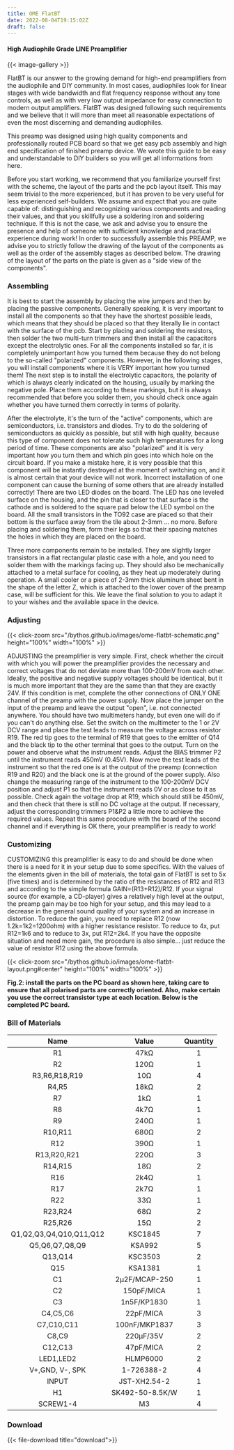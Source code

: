 ```yaml
---
title: OME FlatBT
date: 2022-08-04T19:15:02Z
draft: false
---
```

#### High Audiophile Grade LINE Preamplifier

{{< image-gallery >}}

FlatBT is our answer to the growing demand for high-end preamplifiers from the audiophile and DIY community. In most cases, audiophiles look for linear stages with wide bandwidth and flat frequency response without any tone controls, as well as with very low output impedance for easy connection to modern output amplifiers. FlatBT was designed following such requirements and we believe that it will more than meet all reasonable expectations of even the most discerning and demanding audiophiles.

This preamp was designed using high quality components and professionally routed PCB board so that we get easy pcb assembly and high end specification of finished preamp device. We wrote this guide to be easy and understandable to DIY builders so you will get all informations from here.

Before you start working, we recommend that you familiarize yourself first with the scheme, the layout of the parts and the pcb layout itself. This may seem trivial to the more experienced, but it has proven to be very useful for less experienced self-builders. We assume and expect that you are quite capable of: distinguishing and recognizing various components and reading their values, and that you skillfully use a soldering iron and soldering technique. If this is not the case, we ask and advise you to ensure the presence and help of someone with sufficient knowledge and practical experience during work! In order to successfully assemble this PREAMP, we advise you to strictly follow the drawing of the layout of the components as well as the order of the assembly stages as described below. The drawing of the layout of the parts on the plate is given as a "side view of the components".

### Assembling

It is best to start the assembly by placing the wire jumpers and then by placing the passive components. Generally speaking, it is very important to install all the components so that they have the shortest possible leads, which means that they should be placed so that they literally lie in contact with the surface of the pcb. Start by placing and soldering the resistors, then solder the two multi-turn trimmers and then install all the capacitors except the electrolytic ones. For all the components installed so far, it is completely unimportant how you turned them because they do not belong to the so-called "polarized" components. However, in the following stages, you will install components where it is VERY important how you turned them! The next step is to install the electrolytic capacitors, the polarity of which is always clearly indicated on the housing, usually by marking the negative pole. Place them according to these markings, but it is always recommended that before you solder them, you should check once again whether you have turned them correctly in terms of polarity.

After the electrolyte, it's the turn of the "active" components, which are semiconductors, i.e. transistors and diodes. Try to do the soldering of semiconductors as quickly as possible, but still with high quality, because this type of component does not tolerate such high temperatures for a long period of time. These components are also "polarized" and it is very important how you turn them and which pin goes into which hole on the circuit board. If you make a mistake here, it is very possible that this component will be instantly destroyed at the moment of switching on, and it is almost certain that your device will not work. Incorrect installation of one component can cause the burning of some others that are already installed correctly! There are two LED diodes on the board. The LED has one leveled surface on the housing, and the pin that is closer to that surface is the cathode and is soldered to the square pad below the LED symbol on the board. All the small transistors in the TO92 case are placed so that their bottom is the surface away from the tile about 2-3mm ... no more. Before placing and soldering them, form their legs so that their spacing matches the holes in which they are placed on the board.

Three more components remain to be installed. They are slightly larger transistors in a flat rectangular plastic case with a hole, and you need to solder them with the markings facing up. They should also be mechanically attached to a metal surface for cooling, as they heat up moderately during operation. A small cooler or a piece of 2-3mm thick aluminum sheet bent in the shape of the letter Z, which is attached to the lower cover of the preamp case, will be sufficient for this. We leave the final solution to you to adapt it to your wishes and the available space in the device.

### Adjusting

{{< click-zoom src="/bythos.github.io/images/ome-flatbt-schematic.png" height="100%" width="100%" >}}

ADJUSTING the preamplifier is very simple. First, check whether the circuit with which you will power the preamplifier provides the necessary and correct voltages that do not deviate more than 100-200mV from each other. Ideally, the positive and negative supply voltages should be identical, but it is much more important that they are the same than that they are exactly 24V. If this condition is met, complete the other connections of ONLY ONE channel of the preamp with the power supply. Now place the jumper on the input of the preamp and leave the output "open", i.e. not connected anywhere. You should have two multimeters handy, but even one will do if you can't do anything else. Set the switch on the multimeter to the 1 or 2V DCV range and place the test leads to measure the voltage across resistor R19. The red tip goes to the terminal of R19 that goes to the emitter of Q14 and the black tip to the other terminal that goes to the output. Turn on the power and observe what the instrument reads. Adjust the BIAS trimmer P2 until the instrument reads 450mV (0.45V). Now move the test leads of the instrument so that the red one is at the output of the preamp (connection R19 and R20) and the black one is at the ground of the power supply. Also change the measuring range of the instrument to the 100-200mV DCV position and adjust P1 so that the instrument reads 0V or as close to it as possible. Check again the voltage drop at R19, which should still be 450mV, and then check that there is still no DC voltage at the output. If necessary, adjust the corresponding trimmers P1&P2 a little more to achieve the required values. Repeat this same procedure with the board of the second channel and if everything is OK there, your preamplifier is ready to work!

### Customizing

CUSTOMIZING this preamplifier is easy to do and should be done when there is a need for it in your setup due to some specifics. With the values ​​of the elements given in the bill of materials, the total gain of FlatBT is set to 5x (five times) and is determined by the ratio of the resistances of R12 and R13 and according to the simple formula GAIN=(R13+R12)/R12. If your signal source (for example, a CD-player) gives a relatively high level at the output, the preamp gain may be too high for your setup, and this may lead to a decrease in the general sound quality of your system and an increase in distortion. To reduce the gain, you need to replace R12 (now 1.2k=1k2=1200ohm) with a higher resistance resistor. To reduce to 4x, put R12=1k6 and to reduce to 3x, put R12=2k4. If you have the opposite situation and need more gain, the procedure is also simple... just reduce the value of resistor R12 using the above formula.

{{< click-zoom src="/bythos.github.io/images/ome-flatbt-layout.png#center" height="100%" width="100%" >}}  

**Fig.2: install the parts on the PC board as shown here, taking care
to ensure that all polarised parts are correctly oriented. Also, make certain you use the correct transistor type at each location. Below is the completed PC board.**

### Bill of Materials

| Name                                    | Value             | Quantity  |             
|:---------------------------------------:|:-----------------:|:---------:|
| R1                                      |  47kΩ             |     1     |
| R2                                      |  120Ω             |     1     |
| R3,R6,R18,R19                           |  10Ω              |     4     |
| R4,R5                                   |  18kΩ             |     2     |
| R7                                      |  1kΩ              |     1     |
| R8                                      |  4k7Ω             |     1     |
| R9                                      |  240Ω             |     1     |
| R10,R11                                 |  680Ω             |     2     |
| R12                                     |  390Ω             |     1     |
| R13,R20,R21                             |  220Ω             |     3     |
| R14,R15                                 |  18Ω              |     2     |
| R16                                     |  2k4Ω             |     1     |
| R17                                     |  2k7Ω             |     1     |
| R22                                     |  33Ω              |     1     |
| R23,R24                                 |  68Ω              |     2     |
| R25,R26                                 |  15Ω              |     2     |
| Q1,Q2,Q3,Q4,Q10,Q11,Q12                 |  KSC1845          |     7     |
| Q5,Q6,Q7,Q8,Q9                          |  KSA992           |     5     |
| Q13,Q14                                 |  KSC3503          |     2     |
| Q15                                     |  KSA1381          |     1     |
| C1                                      |  2μ2F/MCAP-250    |     1     |
| C2                                      |  150pF/MICA       |     1     |
| C3                                      |  1n5F/KP1830      |     1     |
| C4,C5,C6                                |  22pF/MICA        |     3     |
| C7,C10,C11                              |  100nF/MKP1837    |     3     |
| C8,C9                                   |  220μF/35V        |     2     |
| C12,C13                                 |  47pF/MICA        |     2     |
| LED1,LED2                               |  HLMP6000         |     2     |
| V+,GND, V-, SPK                         |  1-726388-2       |     4     |
| INPUT                                   |  JST-XH2.54-2	    |     1     |
| H1                                      |  SK492-50-8.5K/W	|     1     |
| SCREW1-4                                |  M3	              |     4     |

### Download  

{{< file-download title="download">}}
